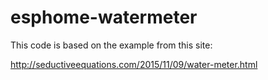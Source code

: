 # esphome-watermeter

This code is based on the example from this site:

http://seductiveequations.com/2015/11/09/water-meter.html
